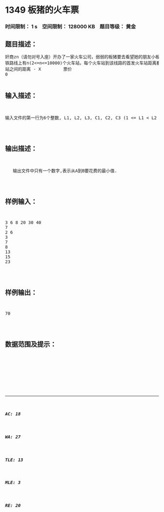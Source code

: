 # 1349 板猪的火车票   
### 时间限制： 1 s&nbsp;&nbsp;&nbsp;&nbsp;空间限制： 128000 KB&nbsp;&nbsp;&nbsp;&nbsp;题目等级： 黄金  
## 题目描述：  

<pre>
奸商zn（请勿对号入座）开办了一家火车公司，弱弱的板猪要去看望她的朋友小板猪，万恶的zn对板猪实施各种提高价，板猪不寒而栗。。。
铁路线上有n(2<=n<=10000)个火车站，每个火车站到该线路的首发火车站距离都是已知的。任意两站之间的票价如下表所示：
站之间的距离 - X 　　　　 票价
0<X<=L1　　　　   C1
L1<X<=L2          C2
L2<X<=L3          C3
其中L1，L2，L3，C1，C2，C3都是已知的正整数，且(1 <= L1 < L2 < L3 <= 10^9, 1 <= C1 < C2 < C3 <= 10^9)。显然若两站之间的距离大于L3，那么从一站到另一站至少要买两张票。注意：每一张票在使用时只能从一站开始到另一站结束。
现在板猪要从A到B，为了不让奸商zn敲竹杠，你能帮助板猪吗？
</pre>
  
  
## 输入描述：  

<pre>
输入文件的第一行为6个整数, L1, L2, L3, C1, C2, C3 (1 <= L1 < L2 < L3 <= 10^9, 1 <= C1 < C2 < C3 <= 10^9) ,这些整数由空格隔开.第二行为火车站的数量N (2 <= N <= 10000).第三行为两个不同的整数A、B,由空格隔开。接下来的 N-1 行包含从第一站到其他站之间的距离.这些距离按照增长的顺序被设置为不同的正整数。相邻两站之间的距离不超过L3. 两个给定火车站之间行程花费的最小值不超过10^9，而且任意两站之间距离不超过 10^9。
</pre>
  
  
## 输出描述：  

<pre>
   输出文件中只有一个数字,表示从A到B要花费的最小值.
</pre>
  
  
## 样例输入：  

<pre>
3 6 8 20 30 40
7
2 6
3
7
8
13
15
23
</pre>
  
  
## 样例输出：  

<pre>
70
</pre>
  
  
## 数据范围及提示：  

<pre>

 

</pre>
  
  
***  

##### AC: 18  
##### WA: 27  
##### TLE: 13  
##### MLE: 3  
##### RE: 20  
